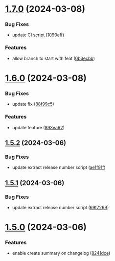 # [1.7.0](https://github.com/abdulghani/test-release/compare/v1.6.0...v1.7.0) (2024-03-08)


### Bug Fixes

* update CI script ([1090aff](https://github.com/abdulghani/test-release/commit/1090aff14cc6f37c8fce11f6cf13d9af062b7040))


### Features

* allow branch to start with feat ([0b3ecbb](https://github.com/abdulghani/test-release/commit/0b3ecbb28052aac6e6ea8d98e5316a1d3d9eb121))



# [1.6.0](https://github.com/abdulghani/test-release/compare/v1.5.2...v1.6.0) (2024-03-08)


### Bug Fixes

* update fix ([88f99c5](https://github.com/abdulghani/test-release/commit/88f99c5273f04a6ac8dbf0abc6d8ed5ae4344134))


### Features

* update feature ([893ea62](https://github.com/abdulghani/test-release/commit/893ea62829ad20574ee74c494ac35838ece22503))



## [1.5.2](https://github.com/abdulghani/test-release/compare/v1.5.1...v1.5.2) (2024-03-06)


### Bug Fixes

* update extract release number script ([ae1f91f](https://github.com/abdulghani/test-release/commit/ae1f91fdece1a850547c8b51bcc77f1de158244c))



## [1.5.1](https://github.com/abdulghani/test-release/compare/v1.5.0...v1.5.1) (2024-03-06)


### Bug Fixes

* update extract release number script ([69f7269](https://github.com/abdulghani/test-release/commit/69f72695e1d10cbda65f5254d98280751ca92647))



# [1.5.0](https://github.com/abdulghani/test-release/compare/v1.4.1...v1.5.0) (2024-03-06)


### Features

* enable create summary on changelog ([8241dce](https://github.com/abdulghani/test-release/commit/8241dce80dfb495f5334ea0915269728a6a7e539))



